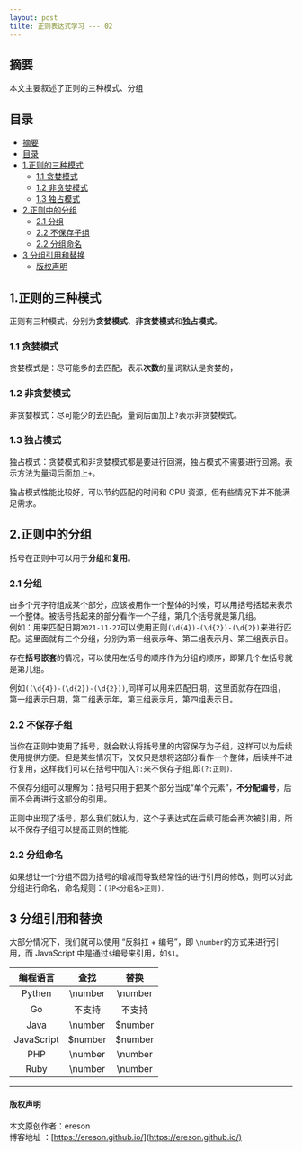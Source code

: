 ```yaml
---
layout: post
tilte: 正则表达式学习 --- 02
---
```


## 摘要
本文主要叙述了正则的三种模式、分组

## 目录
- [摘要](#摘要)
- [目录](#目录)
- [1.正则的三种模式](#1正则的三种模式)
  - [1.1 贪婪模式](#11-贪婪模式)
  - [1.2 非贪婪模式](#12-非贪婪模式)
  - [1.3 独占模式](#13-独占模式)
- [2.正则中的分组](#2正则中的分组)
  - [2.1 分组](#21-分组)
  - [2.2 不保存子组](#22-不保存子组)
  - [2.2 分组命名](#22-分组命名)
- [3 分组引用和替换](#3-分组引用和替换)
    - [版权声明](#版权声明)

## 1.正则的三种模式
正则有三种模式，分别为**贪婪模式**、**非贪婪模式**和**独占模式**。
### 1.1 贪婪模式
贪婪模式是：尽可能多的去匹配，表示**次数**的量词默认是贪婪的，

### 1.2 非贪婪模式
非贪婪模式：尽可能少的去匹配，量词后面加上`?`表示非贪婪模式。

### 1.3 独占模式
独占模式：贪婪模式和非贪婪模式都是要进行回溯，独占模式不需要进行回溯。表示方法为量词后面加上`+`。

独占模式性能比较好，可以节约匹配的时间和 CPU 资源，但有些情况下并不能满足需求。

## 2.正则中的分组
括号在正则中可以用于**分组**和**复用**。
### 2.1 分组
由多个元字符组成某个部分，应该被用作一个整体的时候，可以用括号括起来表示一个整体。被括号括起来的部分看作一个子组，第几个括号就是第几组。<br/>
例如：用来匹配日期`2021-11-27`可以使用正则`(\d{4})-(\d{2})-(\d{2})`来进行匹配。这里面就有三个分组，分别为第一组表示年、第二组表示月、第三组表示日。

存在**括号嵌套**的情况，可以使用左括号的顺序作为分组的顺序，即第几个左括号就是第几组。

例如`((\d{4})-(\d{2})-(\d{2}))`,同样可以用来匹配日期，这里面就存在四组，第一组表示日期，第二组表示年，第三组表示月，第四组表示日。

### 2.2 不保存子组
当你在正则中使用了括号，就会默认将括号里的内容保存为子组，这样可以为后续使用提供方便。但是某些情况下，仅仅只是想将这部分看作一个整体，后续并不进行复用，这样我们可以在括号中加入`?:`来不保存子组,即`(?:正则)`.

不保存分组可以理解为：括号只用于把某个部分当成“单个元素”，**不分配编号**，后面不会再进行这部分的引用。

正则中出现了括号，那么我们就认为，这个子表达式在后续可能会再次被引用，所以不保存子组可以提高正则的性能.

### 2.2 分组命名
如果想让一个分组不因为括号的增减而导致经常性的进行引用的修改，则可以对此分组进行命名，命名规则：`(?P<分组名>正则)`.

## 3 分组引用和替换
大部分情况下，我们就可以使用 “反斜扛 + 编号”，即 `\number`的方式来进行引用，而 JavaScript 中是通过`$`编号来引用，如`$1`。

| 编程语言 | 查找 | 替换 |
| :----: | :----: |  :----: |
| Pythen | \number | \number |
| Go    | 不支持 |  不支持   |
| Java  | \number   | $number   |∏
| JavaScript | $number   | $number |
| PHP   | \number   | \number   |
| Ruby  | \number   | \number   |


---
#### 版权声明
本文原创作者：ereson<br/>
博客地址 ：[https://ereson.github.io/](https://ereson.github.io/)
